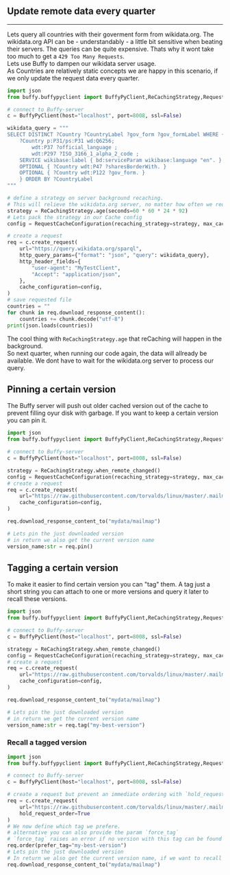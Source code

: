 ## Update remote data every quarter

___

Lets query all countries with their goverment form from wikidata.org. 
The wikidata.org API can be - understandably - a little bit sensitive when beating their servers. 
The queries can be quite expensive. Thats why it wont take too much to get a `429 Too Many Requests`.  
Lets use Buffy to dampen our wikidata server usage.  
As Countries are relatively static concepts we are happy in this scenario, if we only update the request data every quarter.


```python
import json
from buffy.buffypyclient import BuffyPyClient,ReCachingStrategy,RequestCacheConfiguration

# connect to Buffy-server
c = BuffyPyClient(host="localhost", port=8008, ssl=False)

wikidata_query = """
SELECT DISTINCT ?Country ?CountryLabel ?gov_form ?gov_formLabel WHERE {
    ?Country p:P31/ps:P31 wd:Q6256;
        wdt:P37 ?official_language ;
        wdt:P297 ?ISO_3166_1_alpha_2_code ;
    SERVICE wikibase:label { bd:serviceParam wikibase:language "en". }
    OPTIONAL { ?Country wdt:P47 ?sharesBorderWith. }
    OPTIONAL { ?Country wdt:P122 ?gov_form. }
    } ORDER BY ?CountryLabel
"""

# define a strategy on server background recaching. 
# This will relieve the wikidata.org server, no matter how often we request the data.
strategy = ReCachingStrategy.age(seconds=60 * 60 * 24 * 92)
# Lets pack the strategy in our Cache config
config = RequestCacheConfiguration(recaching_strategy=strategy, max_cached_unpinned_versions=3)

# create a request
req = c.create_request(
    url="https://query.wikidata.org/sparql",
    http_query_params={"format": "json", "query": wikidata_query},
    http_header_fields={
        "user-agent": "MyTestClient",
        "Accept": "application/json",
    },
    cache_configuration=config,
)
# save requested file
countries = ""
for chunk in req.download_response_content():
    countries += chunk.decode("utf-8")
print(json.loads(countries))
```

The cool thing with `ReCachingStrategy.age` that reCaching will happen in the background.   
So next quarter, when running our code again, the data will allready be available. We dont have to wait for the wikidata.org server to process our query.


## Pinning a certain version

The Buffy server will push out older cached version out of the cache to prevent filling oyur disk with garbage. If you want to keep a certain version you can pin it.

```python
import json
from buffy.buffypyclient import BuffyPyClient,ReCachingStrategy,RequestCacheConfiguration

# connect to Buffy-server
c = BuffyPyClient(host="localhost", port=8008, ssl=False)

strategy = ReCachingStrategy.when_remote_changed()
config = RequestCacheConfiguration(recaching_strategy=strategy, max_cached_unpinned_versions=3)
# create a request
req = c.create_request(
    url="https://raw.githubusercontent.com/torvalds/linux/master/.mailmap",
    cache_configuration=config,
)

req.download_response_content_to("mydata/mailmap")

# Lets pin the just downloaded version
# in return we also get the current version name
version_name:str = req.pin()
```

## Tagging a certain version

To make it easier to find certain version you can "tag" them. A tag just a short string you can attach to one or more versions and query it later to recall these versions.

```python
import json
from buffy.buffypyclient import BuffyPyClient,ReCachingStrategy,RequestCacheConfiguration

# connect to Buffy-server
c = BuffyPyClient(host="localhost", port=8008, ssl=False)

strategy = ReCachingStrategy.when_remote_changed()
config = RequestCacheConfiguration(recaching_strategy=strategy, max_cached_unpinned_versions=3)
# create a request
req = c.create_request(
    url="https://raw.githubusercontent.com/torvalds/linux/master/.mailmap",
    cache_configuration=config,
)

req.download_response_content_to("mydata/mailmap")

# Lets pin the just downloaded version
# in return we get the current version name
version_name:str = req.tag("my-best-version")
```

### Recall a tagged version

```python
import json
from buffy.buffypyclient import BuffyPyClient,ReCachingStrategy,RequestCacheConfiguration

# connect to Buffy-server
c = BuffyPyClient(host="localhost", port=8008, ssl=False)

# create a request but prevent an immediate ordering with `hold_request_order` 
req = c.create_request(
    url="https://raw.githubusercontent.com/torvalds/linux/master/.mailmap",
    hold_request_order=True
)
# We now define which tag we prefere. 
# alternative you can also provide the param `force_tag` 
# `force_tag` raises an error if no version with this tag can be found
req.order(prefer_tag="my-best-version")
# Lets pin the just downloaded version
# In return we also get the current version name, if we want to recall it later.
req.download_response_content_to("mydata/mailmap")
```
